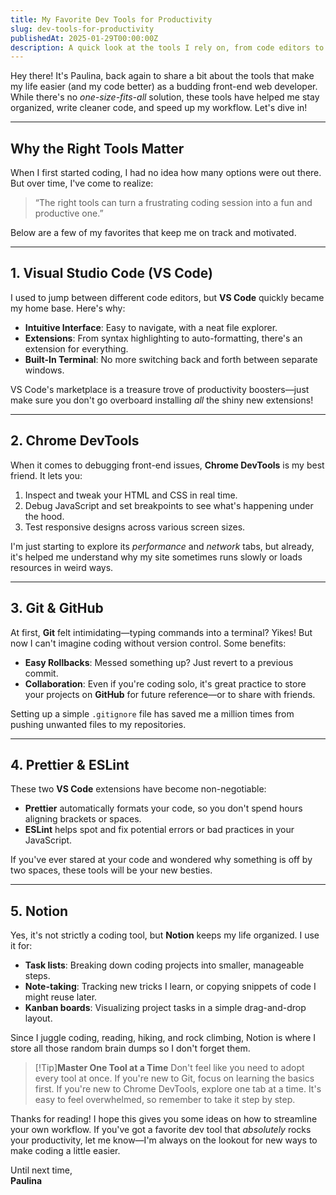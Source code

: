 ```yaml
---
title: My Favorite Dev Tools for Productivity
slug: dev-tools-for-productivity
publishedAt: 2025-01-29T00:00:00Z
description: A quick look at the tools I rely on, from code editors to browser extensions.
---
```


Hey there! It's Paulina, back again to share a bit about the tools that make my life easier (and my code better) as a budding front-end web developer. While there's no *one-size-fits-all* solution, these tools have helped me stay organized, write cleaner code, and speed up my workflow. Let's dive in!

---

## Why the Right Tools Matter

When I first started coding, I had no idea how many options were out there. But over time, I've come to realize:

> “The right tools can turn a frustrating coding session into a fun and productive one.”

Below are a few of my favorites that keep me on track and motivated.

---

## 1. Visual Studio Code (VS Code)

I used to jump between different code editors, but **VS Code** quickly became my home base. Here's why:

- **Intuitive Interface**: Easy to navigate, with a neat file explorer.
- **Extensions**: From syntax highlighting to auto-formatting, there's an extension for everything.
- **Built-In Terminal**: No more switching back and forth between separate windows.

VS Code's marketplace is a treasure trove of productivity boosters—just make sure you don't go overboard installing *all* the shiny new extensions!

---

## 2. Chrome DevTools

When it comes to debugging front-end issues, **Chrome DevTools** is my best friend. It lets you:

1. Inspect and tweak your HTML and CSS in real time.
2. Debug JavaScript and set breakpoints to see what's happening under the hood.
3. Test responsive designs across various screen sizes.

I'm just starting to explore its *performance* and *network* tabs, but already, it's helped me understand why my site sometimes runs slowly or loads resources in weird ways.

---

## 3. Git & GitHub

At first, **Git** felt intimidating—typing commands into a terminal? Yikes! But now I can't imagine coding without version control. Some benefits:

- **Easy Rollbacks**: Messed something up? Just revert to a previous commit.
- **Collaboration**: Even if you're coding solo, it's great practice to store your projects on **GitHub** for future reference—or to share with friends.

Setting up a simple `.gitignore` file has saved me a million times from pushing unwanted files to my repositories.

---

## 4. Prettier & ESLint

These two **VS Code** extensions have become non-negotiable:

- **Prettier** automatically formats your code, so you don't spend hours aligning brackets or spaces.
- **ESLint** helps spot and fix potential errors or bad practices in your JavaScript.

If you've ever stared at your code and wondered why something is off by two spaces, these tools will be your new besties.

---

## 5. Notion

Yes, it's not strictly a coding tool, but **Notion** keeps my life organized. I use it for:

- **Task lists**: Breaking down coding projects into smaller, manageable steps.
- **Note-taking**: Tracking new tricks I learn, or copying snippets of code I might reuse later.
- **Kanban boards**: Visualizing project tasks in a simple drag-and-drop layout.

Since I juggle coding, reading, hiking, and rock climbing, Notion is where I store all those random brain dumps so I don't forget them.

> [!Tip]**Master One Tool at a Time** 
> Don't feel like you need to adopt every tool at once. If you're new to Git, focus on learning the basics first. If you're new to Chrome DevTools, explore one tab at a time. It's easy to feel overwhelmed, so remember to take it step by step.

Thanks for reading! I hope this gives you some ideas on how to streamline your own workflow. If you've got a favorite dev tool that *absolutely* rocks your productivity, let me know—I'm always on the lookout for new ways to make coding a little easier. 

Until next time,  
**Paulina**
